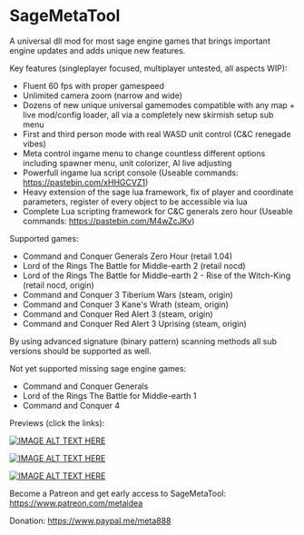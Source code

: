 # SageMetaTool
A universal dll mod for most sage engine games that brings important engine updates and adds unique new features.


Key features (singleplayer focused, multiplayer untested, all aspects WIP):
- Fluent 60 fps with proper gamespeed
- Unlimited camera zoom (narrow and wide)
- Dozens of new unique universal gamemodes compatible with any map + live mod/config loader, all via a completely new skirmish setup sub menu
- First and third person mode with real WASD unit control (C&C renegade vibes)
- Meta control ingame menu to change countless different options including spawner menu, unit colorizer, AI live adjusting
- Powerfull ingame lua script console (Useable commands: https://pastebin.com/xHHGCVZ1)
- Heavy extension of the sage lua framework, fix of player and coordinate parameters, register of every object to be accessible via lua
- Complete Lua scripting framework for C&C generals zero hour (Useable commands: https://pastebin.com/M4wZcJKv)


Supported games:

- Command and Conquer Generals Zero Hour (retail 1.04)
- Lord of the Rings The Battle for Middle-earth 2 (retail nocd)
- Lord of the Rings The Battle for Middle-earth 2 - Rise of the Witch-King (retail nocd, origin)
- Command and Conquer 3 Tiberium Wars (steam, origin)
- Command and Conquer 3 Kane's Wrath (steam, origin)
- Command and Conquer Red Alert 3 (steam, origin)
- Command and Conquer Red Alert 3 Uprising (steam, origin)

By using advanced signature (binary pattern) scanning methods all sub versions should be supported as well.

Not yet supported missing sage engine games:

- Command and Conquer Generals
- Lord of the Rings The Battle for Middle-earth 1
- Command and Conquer 4

Previews (click the links):

[![IMAGE ALT TEXT HERE](https://img.youtube.com/vi/hn2ikuj7288/0.jpg)](https://www.youtube.com/watch?v=hn2ikuj7288)

[![IMAGE ALT TEXT HERE](https://img.youtube.com/vi/iyZFXCaPxiU/0.jpg)](https://www.youtube.com/watch?v=iyZFXCaPxiU)

[![IMAGE ALT TEXT HERE](https://img.youtube.com/vi/sMp1uMzCIdk/0.jpg)](https://www.youtube.com/watch?v=sMp1uMzCIdk)

Become a Patreon and get early access to SageMetaTool: https://www.patreon.com/metaidea

Donation: https://www.paypal.me/meta888
